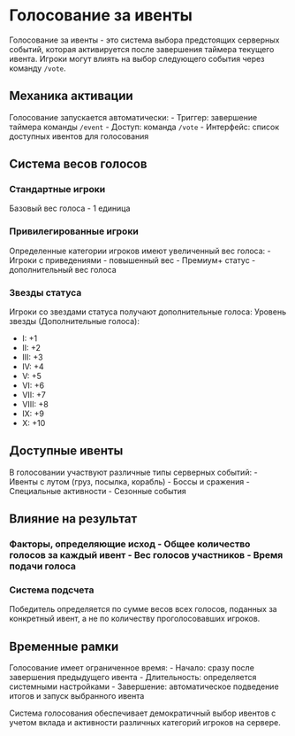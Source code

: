 # Голосование за ивенты

Голосование за ивенты - это система выбора предстоящих серверных событий, которая активируется после завершения таймера текущего ивента. Игроки могут влиять на выбор следующего события через команду `/vote`.

## Механика активации

Голосование запускается автоматически: - Триггер: завершение таймера команды `/event` - Доступ: команда `/vote` - Интерфейс: список доступных ивентов для голосования

## Система весов голосов

### Стандартные игроки
Базовый вес голоса - 1 единица

### Привилегированные игроки
Определенные категории игроков имеют увеличенный вес голоса: - Игроки с приведениями - повышенный вес - Премиум+ статус - дополнительный вес голоса

### Звезды статуса
Игроки со звездами статуса получают дополнительные голоса: Уровень звезды (Дополнительные голоса):
- I: +1
- II: +2
- III: +3
- IV: +4
- V: +5
- VI: +6
- VII: +7
- VIII: +8
- IX: +9
- X: +10
## Доступные ивенты

В голосовании участвуют различные типы серверных событий: - Ивенты с лутом (груз, посылка, корабль) - Боссы и сражения - Специальные активности - Сезонные события

## Влияние на результат

### Факторы, определяющие исход - Общее количество голосов за каждый ивент - Вес голосов участников - Время подачи голоса

### Система подсчета
Победитель определяется по сумме весов всех голосов, поданных за конкретный ивент, а не по количеству проголосовавших игроков.

## Временные рамки

Голосование имеет ограниченное время: - Начало: сразу после завершения предыдущего ивента - Длительность: определяется системными настройками - Завершение: автоматическое подведение итогов и запуск выбранного ивента

Система голосования обеспечивает демократичный выбор ивентов с учетом вклада и активности различных категорий игроков на сервере.